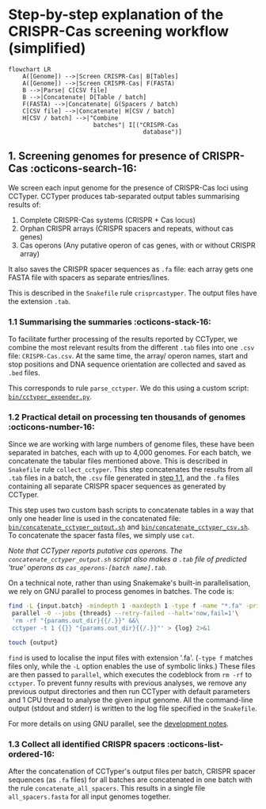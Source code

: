 # Step-by-step explanation of the CRISPR-Cas screening workflow (simplified)

``` mermaid
flowchart LR
    A([Genome]) -->|Screen CRISPR-Cas| B[Tables]
    A([Genome]) -->|Screen CRISPR-Cas| F(FASTA)
    B -->|Parse| C[CSV file]
    B -->|Concatenate| D[Table / batch]
    F(FASTA) -->|Concatenate| G(Spacers / batch)
    C[CSV file] -->|Concatenate| H[CSV / batch]
    H[CSV / batch] -->|"Combine
                        batches"| I[("CRISPR-Cas
                                      database")]
```

## 1. Screening genomes for presence of CRISPR-Cas :octicons-search-16:

We screen each input genome for the presence of CRISPR-Cas loci using CCTyper.
CCTyper produces tab-separated output tables summarising results of:

1. Complete CRISPR-Cas systems (CRISPR + Cas locus)
2. Orphan CRISPR arrays (CRISPR spacers and repeats, without cas genes)
3. Cas operons (Any putative operon of cas genes, with or without CRISPR array)

It also saves the CRISPR spacer sequences as `.fa` file:
each array gets one FASTA file with spacers as separate entries/lines.

This is described in the `Snakefile` rule `crisprcastyper`.
The output files have the extension `.tab`.

### 1.1 Summarising the summaries :octicons-stack-16:

To facilitate further processing of the results reported by CCTyper,
we combine the most relevant results from the different `.tab` files
into one `.csv` file: `CRISPR-Cas.csv`. At the same time, the array/
operon names, start and stop positions and DNA sequence orientation
are collected and saved as `.bed` files.

This corresponds to rule `parse_cctyper`.
We do this using a custom script: [`bin/cctyper_expender.py`](https://github.com/UtrechtUniversity/campylobacter-crisprscape/blob/main/bin/cctyper_extender.py).

### 1.2 Practical detail on processing ten thousands of genomes :octicons-number-16:

Since we are working with large numbers of genome files, these have
been separated in batches, each with up to 4,000 genomes. For each batch,
we concatenate the tabular files mentioned above. This is described in
`Snakefile` rule `collect_cctyper`.
This step concatenates the results from all `.tab` files in a batch,
the `.csv` file generated in [step 1.1](#11-summarising-the-summaries),
and the `.fa` files containing all separate CRISPR spacer sequences
as generated by CCTyper.

This step uses two custom bash scripts to concatenate tables in a way
that only one header line is used in the concatenated file:
[`bin/concatenate_cctyper_output.sh`](https://github.com/UtrechtUniversity/campylobacter-crisprscape/blob/main/bin/concatenate_cctyper_output.sh) and
[`bin/concatenate_cctyper_csv.sh`](https://github.com/UtrechtUniversity/campylobacter-crisprscape/blob/main/bin/concatenate_cctyper_csv.sh).
To concatenate the spacer fasta files, we simply use `cat`.

_Note that CCTyper reports putative cas operons._
_The `concatenate_cctyper_output.sh` script also makes a `.tab` file of_
_predicted 'true' operons as `cas_operons-[batch name].tab`._

On a technical note, rather than using Snakemake's built-in parallelisation,
we rely on GNU parallel to process genomes in batches. The code is:

``` bash
find -L {input.batch} -mindepth 1 -maxdepth 1 -type f -name "*.fa" -print0 |\
 parallel -0 --jobs {threads} --retry-failed --halt='now,fail=1'\
 'rm -rf "{params.out_dir}{{/.}}" &&\
 cctyper -t 1 {{}} "{params.out_dir}{{/.}}"' > {log} 2>&1

touch {output}
```

`find` is used to localise the input files with extension '.fa'.
(`-type f` matches files only, while the `-L` option enables the use of
symbolic links.)
These files are then passed to `parallel`, which executes the codeblock
from `rm -rf` to `cctyper`. To prevent funny results with previous analyses,
we remove any previous output directories and then run CCTyper with default
parameters and 1 CPU thread to analyse the given input genome.
All the command-line output (stdout and stderr) is written to the log file
specified in the `Snakefile`.

For more details on using GNU parallel, see the
[development notes](dev_notes.md#use-of-gnu-parallel-over-snakemake).

### 1.3 Collect all identified CRISPR spacers :octicons-list-ordered-16:

After the concatenation of CCTyper's output files per batch, CRISPR
spacer sequences (as `.fa` files) for all batches are concatenated
in one batch with the rule `concatenate_all_spacers`.
This results in a single file `all_spacers.fasta` for all input genomes together.
